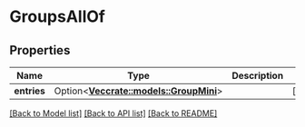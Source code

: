 # GroupsAllOf

## Properties

Name | Type | Description | Notes
------------ | ------------- | ------------- | -------------
**entries** | Option<[**Vec<crate::models::GroupMini>**](Group--Mini.md)> |  | [optional]

[[Back to Model list]](../README.md#documentation-for-models) [[Back to API list]](../README.md#documentation-for-api-endpoints) [[Back to README]](../README.md)


